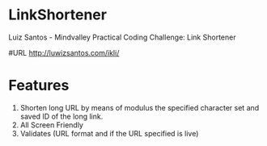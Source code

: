# LinkShortener
Luiz Santos - Mindvalley Practical Coding Challenge: Link Shortener

#URL
http://luwizsantos.com/ikli/

# Features
1) Shorten long URL by means of modulus the specified character set and saved ID of the long link.
2) All Screen Friendly
3) Validates (URL format and if the URL specified is live)
